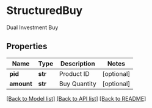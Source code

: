 # StructuredBuy

Dual Investment Buy
## Properties
Name | Type | Description | Notes
------------ | ------------- | ------------- | -------------
**pid** | **str** | Product ID | [optional] 
**amount** | **str** | Buy Quantity | [optional] 

[[Back to Model list]](../README.md#documentation-for-models) [[Back to API list]](../README.md#documentation-for-api-endpoints) [[Back to README]](../README.md)


